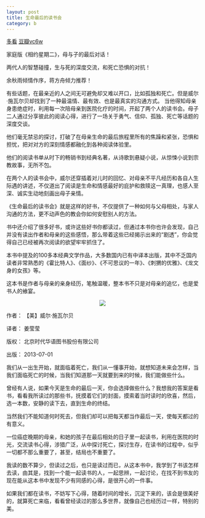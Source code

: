 ```yaml
---
layout: post
title: 生命最后的读书会
category: b
---
```

[多看](http://www.duokan.com/book/41833) [豆瓣](http://book.douban.com/subject/10736589/)[vc6w](http://pan.baidu.com/s/1c05TzPY) 

家庭版《相约星期二》，母与子的最后对话！ 

两代人的智慧碰撞，生与死的深度交流，和死亡恐惧的对抗！

余秋雨倾情作序，蒋方舟倾力推荐！ 

有些话题，在最亲近的人之间无可避免却又难以开口，比如孤独和死亡。但是威尔·施瓦尔贝却找到了一种最温情、最有效、也是最真实的沟通方式。 
当他得知母亲身患绝症时，利用每一次陪母亲到医院化疗的时间，开起了两个人的读书会。母子二人通过分享彼此的阅读心得，进行了一场关于勇气、信仰、孤独、死亡等话题的深度交谈。 

他们毫无禁忌的探讨，打破了在母亲生命的最后旅程里所有的焦躁和紧张，恐惧和担忧，把对对方的深刻情感都融化到各种阅读体验里。 

他们的阅读书单从时下的畅销书到经典名著，从诗歌到悬疑小说，从惊悚小说到宗教故事，无所不包。 

在两个人的读书会中，威尔还穿插着对儿时的回忆、对母亲不平凡经历和各自人生际遇的讲述，不仅道出了阅读是生命和情感最好的庇护和救赎这一真理，也感人至深、诚实生动地刻画出母子亲情。 

《生命最后的读书会》就是这样的好书，不仅提供了一种如何与父母相处，与家人沟通的方法，更不动声色的教会你如何安慰别人的方法。 

书中还介绍了很多好书，或许这些好书你都读过，但通过本书你也许会发现，自己并没有读出作者和母亲的这些感悟，那么带着这些已经揭示出来的“剧透”，你会觉得自己已经被再次阅读的欲望牢牢抓住了。

本书中提及的100多本经典文学作品，大多数国内已有中译本出版，其中不乏国内读者非常熟悉的《霍比特人》、《面纱》、《不可思议的一年》、《刺猬的优雅》、《龙文身的女孩》等。 

这本书是作者与母亲的亲身经历，笔触温暖，整本书不只是对母亲的追忆，也是爱书人的飨宴。


<center><img src="http://oriyao.oss-cn-hangzhou.aliyuncs.com/website/Books/%E7%94%9F%E5%91%BD%E6%9C%80%E5%90%8E%E7%9A%84%E8%AF%BB%E4%B9%A6%E4%BC%9A.jpg" ></center>

作者：	【美】威尔·施瓦尔贝

译者：	姜莹莹

版权：	北京时代华语图书股份有限公司

出版：	2013-07-01


我们从一出生开始，就面临着死亡，我们从一懂事开始，就想知道未来会怎样，当我们面临死亡的时候，当我们知道那一天就要到来的时候，我们能做些什么。

曾经有人说，如果今天是生命的最后一天，你会选择做些什么？我想我的答案是看书，看看我所读过的那些书，抚摸着它们的封面，摸索着当时读时的欣喜，然后，选一本数，安静的读下去，直到生命的终结。

当然我们不能知道何时死去，但我们却可以把每天都当作最后一天，使每天都过的有意义。

一位癌症晚期的母亲，和她的孩子在最后相处的日子里一起读书，利用在医院的时光，交流读书心得，涉猎广泛，从中探讨死亡，探讨生存，在读书的过程中，似乎一切都不那么重要了，甚至，结局也不重要了。

我读的数不算少，但读过之后，也只是读过而已，从这本书中，我学到了书该怎样去读，由其是，找到一个能一起读书的人，一起思辨，一起讨论，在找不到书友的现在能从这本书中发现不少有同感的心得，是很开心的一件事。

如果我们都在读书，不妨写下心得，随着时间的增长，沉淀下来的，该会是很美好的，就算死亡来临，看看曾经读过的那么多世界，就像自己也经历过一样，特别的美。